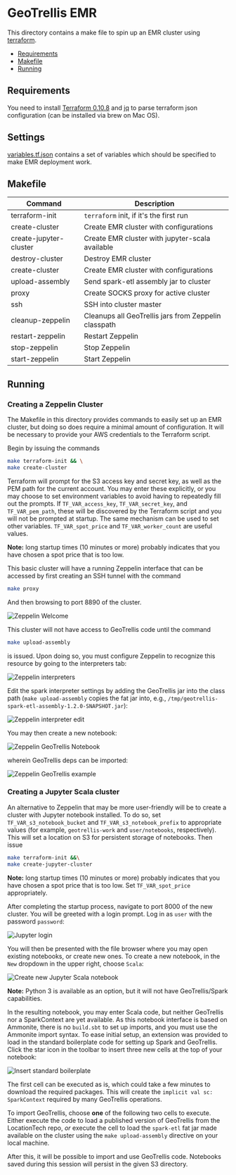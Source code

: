 # GeoTrellis EMR

This directory contains a make file to spin up an EMR cluster using [terraform](https://github.com/hashicorp/terraform).

- [Requirements](#requirements)
- [Makefile](#makefile)
- [Running](#running)

## Requirements

You need to install [Terraform 0.10.8](https://github.com/hashicorp/terraform/releases/tag/v0.10.8) and [jq](https://stedolan.github.io/jq/) to parse terraform json configuration (can be installed via brew on Mac OS).

## Settings

[variables.tf.json](terraform/variables.tf.json) contains a set of variables which should be specified to make EMR deployment work.

## Makefile

| Command               | Description
|-----------------------|------------------------------------------------------------|
|terraform-init         |`terraform` init, if it's the first run                     |
|create-cluster         |Create EMR cluster with configurations                      |
|create-jupyter-cluster |Create EMR cluster with jupyter-scala available             |
|destroy-cluster        |Destroy EMR cluster                                         |
|create-cluster         |Create EMR cluster with configurations                      |
|upload-assembly        |Send spark-etl assembly jar to cluster                      |
|proxy                  |Create SOCKS proxy for active cluster                       |
|ssh                    |SSH into cluster master                                     |
|cleanup-zeppelin       |Cleanups all GeoTrellis jars from Zeppelin classpath        |
|restart-zeppelin       |Restart Zeppelin                                            |
|stop-zeppelin          |Stop Zeppelin                                               |
|start-zeppelin         |Start Zeppelin                                              |

## Running

### Creating a Zeppelin Cluster

The Makefile in this directory provides commands to easily set up an EMR
cluster, but doing so does require a minimal amount of configuration.  It will
be necessary to provide your AWS credentials to the Terraform script.

Begin by issuing the commands
```bash
make terraform-init && \
make create-cluster
```

Terraform will prompt for the S3 access key and secret key, as well as the PEM
path for the current account.  You may enter these explicitly, or you may
choose to set environment variables to avoid having to repeatedly fill out the
prompts.  If `TF_VAR_access_key`, `TF_VAR_secret_key`, and `TF_VAR_pem_path`,
these will be discovered by the Terraform script and you will not be prompted
at startup.  The same mechanism can be used to set other variables.
`TF_VAR_spot_price` and `TF_VAR_worker_count` are useful values.

**Note:** long startup times (10 minutes or more) probably indicates that you have
chosen a spot price that is too low.

This basic cluster will have a running Zeppelin interface that can be accessed
by first creating an SSH tunnel with the command

```bash
make proxy
```

And then browsing to port 8890 of the cluster.

![Zeppelin Welcome](./images/zeppelin-welcome.png)

This cluster will not have access to GeoTrellis code until the command

```bash
make upload-assembly
```

is issued.  Upon doing so, you must configure Zeppelin to recognize this
resource by going to the interpreters tab:

![Zeppelin interpreters](./images/zeppelin-interpreters.png)

Edit the spark interpreter settings by adding the GeoTrellis jar into the
class path (`make upload-assembly` copies the fat jar into, e.g.,
`/tmp/geotrellis-spark-etl-assembly-1.2.0-SNAPSHOT.jar`):

![Zeppelin interpreter edit](./images/zeppelin-interpreter-edit.png)

You may then create a new notebook:

![Zeppelin GeoTrellis Notebook](./images/zeppelin-geotrellis-notebook.png)

wherein GeoTrellis deps can be imported:

![Zeppelin GeoTrellis example](./images/zeppelin-geotrellis-example.png)

### Creating a Jupyter Scala cluster

An alternative to Zeppelin that may be more user-friendly will be to create a
cluster with Jupyter notebook installed.  To do so, set
`TF_VAR_s3_notebook_bucket` and `TF_VAR_s3_notebook_prefix` to appropriate
values (for example, `geotrellis-work` and `user/notebooks`, respectively).
This will set a location on S3 for persistent storage of notebooks.  Then
issue

```bash
make terraform-init &&\
make create-jupyter-cluster
```

**Note:** long startup times (10 minutes or more) probably indicates that you have
chosen a spot price that is too low.  Set `TF_VAR_spot_price` appropriately.

After completing the startup process, navigate to port 8000 of the new
cluster.  You will be greeted with a login prompt.  Log in as `user` with the
password `password`:

![Jupyter login](./images/jupyter-login.png)

You will then be presented with the file browser where you may open existing
notebooks, or create new ones.  To create a new notebook, in the `New`
dropdown in the upper right, choose `Scala`:

![Create new Jupyter Scala notebook](./images/jupyter-new-notebook.png)

**Note:** Python 3 is available as an option, but it will not have
GeoTrellis/Spark capabilities.

In the resulting notebook, you may enter Scala code, but neither GeoTrellis
nor a SparkContext are yet available.  As this notebook interface is based on
Ammonite, there is no `build.sbt` to set up imports, and you must use the
Ammonite import syntax.  To ease initial setup, an extension was provided to
load in the standard boilerplate code for setting up Spark and GeoTrellis.
Click the star icon in the toolbar to insert three new cells at the top of
your notebook:

![Insert standard boilerplate](./images/jupyter-insert-boilerplate.png)

The first cell can be executed as is, which could take a few minutes to
download the required packages.  This will create the `implicit val sc:
SparkContext` required by many GeoTrellis operations.

To import GeoTrellis, choose **one** of the following two cells to execute.
Either execute the code to load a published version of GeoTrellis from the
LocationTech repo, _or_ execute the cell to load the `spark-etl` fat jar made
available on the cluster using the `make upload-assembly` directive on your
local machine.

After this, it will be possible to import and use GeoTrellis code.  Notebooks
saved during this session will persist in the given S3 directory.
